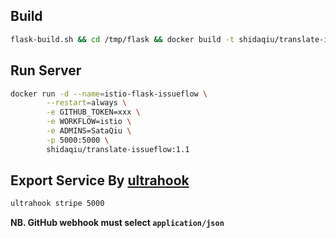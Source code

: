 ## Build

```bash
flask-build.sh && cd /tmp/flask && docker build -t shidaqiu/translate-issueflow:1.1 .
```

## Run Server

```bash
docker run -d --name=istio-flask-issueflow \
        --restart=always \
        -e GITHUB_TOKEN=xxx \
        -e WORKFLOW=istio \
        -e ADMINS=SataQiu \
        -p 5000:5000 \
        shidaqiu/translate-issueflow:1.1
```

## Export Service By [ultrahook](http://www.ultrahook.com/)

```bash
ultrahook stripe 5000
```

**NB. GitHub webhook must select `application/json`**
